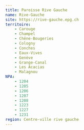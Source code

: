```yaml
---
title: Paroisse Rive Gauche
name: Rive-Gauche
site: https://rive-gauche.epg.ch
territoire:
    - Carouge
    - Champel
    - Chêne-Bougeries
    - Cologny
    - Conches
    - Eaux-Vives
    - Genève
    - Grange-Canal
    - Les Acacias
    - Malagnou
NPA:
    - 1204
    - 1205
    - 1206
    - 1207
    - 1208
    - 1223
    - 1227
    - 1231
region: Centre-ville rive gauche
---
```

